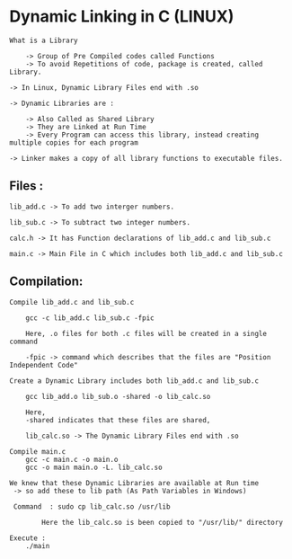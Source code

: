 # Dynamic Linking in C (LINUX)

	What is a Library 
	
		-> Group of Pre Compiled codes called Functions
		-> To avoid Repetitions of code, package is created, called Library.
	
	-> In Linux, Dynamic Library Files end with .so
	
	-> Dynamic Libraries are :
		
		-> Also Called as Shared Library
		-> They are Linked at Run Time
		-> Every Program can access this library, instead creating multiple copies for each program
	
	-> Linker makes a copy of all library functions to executable files.


## Files :

	lib_add.c -> To add two interger numbers.

	lib_sub.c -> To subtract two integer numbers.

	calc.h -> It has Function declarations of lib_add.c and lib_sub.c

	main.c -> Main File in C which includes both lib_add.c and lib_sub.c


## Compilation:

	Compile lib_add.c and lib_sub.c
	
		gcc -c lib_add.c lib_sub.c -fpic
		
		Here, .o files for both .c files will be created in a single command
		
		-fpic -> command which describes that the files are "Position Independent Code"	
		
	Create a Dynamic Library includes both lib_add.c and lib_sub.c
		
		gcc lib_add.o lib_sub.o -shared -o lib_calc.so
		
		Here,
		-shared indicates that these files are shared, 
		
		lib_calc.so -> The Dynamic Library Files end with .so

	Compile main.c
		gcc -c main.c -o main.o
		gcc -o main main.o -L. lib_calc.so
	
	We knew that these Dynamic Libraries are available at Run time 
	 -> so add these to lib path (As Path Variables in Windows)
	 
	 Command  : sudo cp lib_calc.so /usr/lib
	 	     
	 	    Here the lib_calc.so is been copied to "/usr/lib/" directory
		
	Execute :
		./main
		
	      
